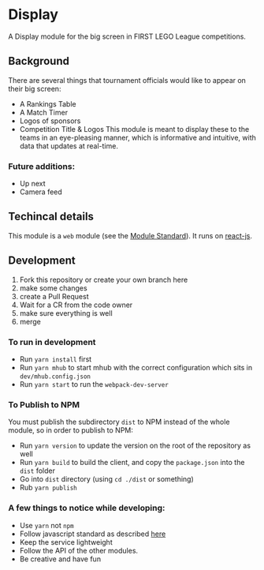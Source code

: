 # Display
A Display module for the big screen in FIRST LEGO League competitions.

## Background
There are several things that tournament officials would like to appear on their big screen:
 - A Rankings Table
 - A Match Timer
 - Logos of sponsors
 - Competition Title & Logos
This module is meant to display these to the teams in an eye-pleasing manner, which is informative and intuitive, with data that updates at real-time.

### Future additions:
 - Up next
 - Camera feed

## Techincal details
This module is a `web` module (see the [Module Standard](https://github.com/FirstLegoLeague/architecture/blob/master/module-standard/v1.0-SNAPSHOT.md)). It runs on [react-js](https://reactjs.org/).

## Development
1. Fork this repository or create your own branch here
2. make some changes
3. create a Pull Request
4. Wait for a CR from the code owner
5. make sure everything is well
6. merge

### To run in development
* Run `yarn install` first
* Run `yarn mhub` to start mhub with the correct configuration which sits in `dev/mhub.config.json`
* Run `yarn start` to run the `webpack-dev-server`

### To Publish to NPM
You must publish the subdirectory `dist` to NPM instead of the whole module, so in order to publish to NPM:
* Run `yarn version` to update the version on the root of the repository as well
* Run `yarn build` to build the client, and copy the `package.json` into the `dist` folder
* Go into `dist` directory (using `cd ./dist` or something)
* Rub `yarn publish`

### A few things to notice while developing:
* Use `yarn` not `npm`
* Follow javascript standard as described [here](https://standardjs.com/)
* Keep the service lightweight
* Follow the API of the other modules.
* Be creative and have fun
